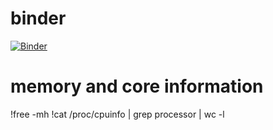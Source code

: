 # binder

[![Binder](https://mybinder.org/badge_logo.svg)](https://mybinder.org/v2/gh/sahinbatmaz/binder/master)

# memory and core information
!free -mh
!cat /proc/cpuinfo | grep processor | wc -l
